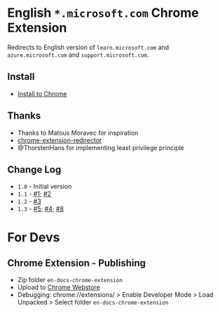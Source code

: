 # English `*.microsoft.com` Chrome Extension

Redirects to English version of `learn.microsoft.com` and `azure.microsoft.com` and `support.microsoft.com`.

## Install

* [Install to Chrome](https://chrome.google.com/webstore/detail/english-docsmicrosoftcom/ggkanifnckjfjdmeclcakoboheakicgk)

## Thanks

* Thanks to Matous Moravec for inspiration
* [chrome-extension-redirector](https://github.com/bendavis78/chrome-extension-redirector/tree/master/redirector)
* @ThorstenHans for implementing least privilege principle

## Change Log

* `1.0` - Initial version
* `1.1` - [#1](https://github.com/jechtom/en-docs/pull/1); [#2](https://github.com/jechtom/en-docs/issues/2)
* `1.2` - [#3](https://github.com/jechtom/en-docs/issues/3)
* `1.3` - [#5](https://github.com/jechtom/en-docs/issues/5); [#4](https://github.com/jechtom/en-docs/issues/4); [#8](https://github.com/jechtom/en-docs/issues/8)

# For Devs

## Chrome Extension - Publishing

* Zip folder `en-docs-chrome-extension`
* Upload to [Chrome Webstore](https://chrome.google.com/webstore/developer/dashboard)
* Debugging: chrome://extensions/ > Enable Developer Mode > Load Unpacked > Select folder `en-docs-chrome-extension`
